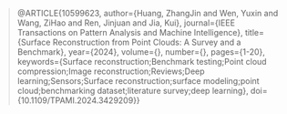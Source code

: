 > @ARTICLE{10599623,
  author={Huang, ZhangJin and Wen, Yuxin and Wang, ZiHao and Ren, Jinjuan and Jia, Kui},
  journal={IEEE Transactions on Pattern Analysis and Machine Intelligence}, 
  title={Surface Reconstruction from Point Clouds: A Survey and a Benchmark}, 
  year={2024},
  volume={},
  number={},
  pages={1-20},
  keywords={Surface reconstruction;Benchmark testing;Point cloud compression;Image reconstruction;Reviews;Deep learning;Sensors;Surface reconstruction;surface modeling;point cloud;benchmarking dataset;literature survey;deep learning},
  doi={10.1109/TPAMI.2024.3429209}}
